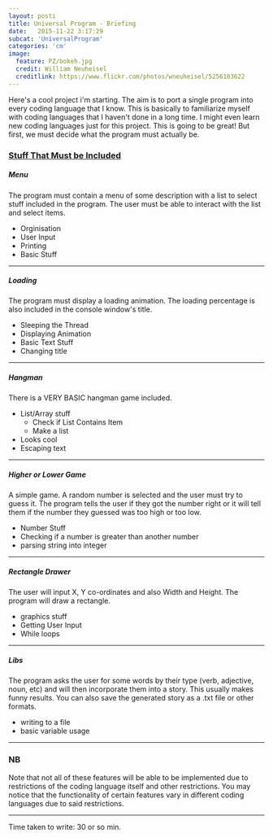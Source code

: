 ```yaml
---
layout: posti
title: Universal Program - Briefing
date:   2015-11-22 3:17:29
subcat: 'UniversalProgram'
categories: 'cm'
image:
  feature: PZ/bokeh.jpg
  credit: William Neuheisel
  creditlink: https://www.flickr.com/photos/wneuheisel/5256103622
---
```

Here's a cool project i'm starting. The aim is to port a single program into every coding language that I know. This is basically to familiarize myself with coding languages that I haven't done in a long time. I might even learn new coding languages just for this project. This is going to be great! But first, we must decide what the program must actually be.

<h3><u>Stuff That Must be Included</u></h3>
<h5>Menu</h5>
The program must contain a menu of some description with a list to select stuff included in the program. The user must be able to interact with the list and select items.
<ul><li>Orginisation</li><li>User Input</li><li>Printing</li><li>Basic Stuff</li></ul>

---
<h5>Loading</h5>
The program must display a loading animation. The loading percentage is also included in the console window's title.
<ul><li>Sleeping the Thread</li><li>Displaying Animation</li><li>Basic Text Stuff</li><li>Changing title</li></ul>

---
<h5>Hangman</h5>
There is a VERY BASIC hangman game included.
<ul><li>List/Array stuff<br><ul><li>Check if List Contains Item</li><li>Make a list</li></ul></li>
<li>Looks cool</li><li>Escaping text</li></ul>

---
<h5>Higher or Lower Game</h5>
A simple game. A random number is selected and the user must try to guess it. The program tells the user if they got the number right or it will tell them if the number they guessed was too high or too low.
<ul><li>Number Stuff</li><li>Checking if a number is greater than another number</li><li>parsing string into integer</li></ul>

---
<h5>Rectangle Drawer</h5>
The user will input X, Y co-ordinates and also Width and Height. The program will draw a rectangle.
<ul><li>graphics stuff</li><li>Getting User Input</li><li>While loops</li></ul>

---
<h5>Libs</h5>
The program asks the user for some words by their type (verb, adjective, noun, etc) and will then incorporate them into a story. This usually makes funny results. You can also save the generated story as a .txt file or other formats.
<ul><li>writing to a file</li><li>basic variable usage</li></ul>

---
<h3>NB</h3>
Note that not all of these features will be able to be implemented due to restrictions of the coding language itself and other restrictions. You may notice that the functionality of certain features vary in different coding languages due to said restrictions.

---
<!-- footer -->

Time taken to write: 30 or so min.